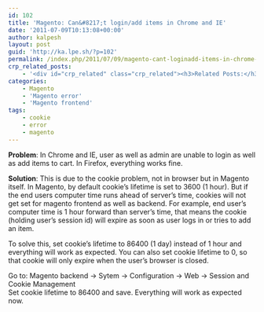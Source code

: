 ```yaml
---
id: 102
title: 'Magento: Can&#8217;t login/add items in Chrome and IE'
date: '2011-07-09T10:13:08+00:00'
author: kalpesh
layout: post
guid: 'http://ka.lpe.sh/?p=102'
permalink: /index.php/2011/07/09/magento-cant-loginadd-items-in-chrome-and-ie/
crp_related_posts:
    - '<div id="crp_related" class="crp_related"><h3>Related Posts:</h3><ul><li><a href="http://ka.lpe.sh/2012/07/21/magento-how-to-runset-cron-in-magento/"     class="crp_title">Magento: How to run/set cron in Magento</a></li><li><a href="http://ka.lpe.sh/2011/06/05/magento-1-5-cant-login-to-admin-panel-after-fresh-install/"     class="crp_title">Magento 1.5: Cannot login to admin panel after fresh install</a></li><li><a href="http://ka.lpe.sh/2013/01/08/mysql-root-password-reset/"     class="crp_title">Mysql root password reset or create</a></li><li><a href="http://ka.lpe.sh/2011/12/31/magento-getting-back-shopping-cart-items-after-order-fails/"     class="crp_title">Magento: Getting back shopping cart items after order fails</a></li><li><a href="http://ka.lpe.sh/2011/06/19/magento-get-and-set-variables-in-session/"     class="crp_title">Magento: Get and set variables in session</a></li></ul></div>'
categories:
    - Magento
    - 'Magento error'
    - 'Magento frontend'
tags:
    - cookie
    - error
    - magento
---
```


**Problem**: In Chrome and IE, user as well as admin are unable to login as well as add items to cart. In Firefox, everything works fine.

**Solution**: This is due to the cookie problem, not in browser but in Magento itself. In Magento, by default cookie’s lifetime is set to 3600 (1 hour). But if the end users computer time runs ahead of server’s time, cookies will not get set for magento frontend as well as backend. For example, end user’s computer time is 1 hour forward than server’s time, that means the cookie (holding user’s session id) will expire as soon as user logs in or tries to add an item.

To solve this, set cookie’s lifetime to 86400 (1 day) instead of 1 hour and everything will work as expected. You can also set cookie lifetime to 0, so that cookie will only expire when the user’s browser is closed.

Go to: Magento backend -> Sytem -> Configuration -> Web -> Session and Cookie Management  
Set cookie lifetime to 86400 and save. Everything will work as expected now.